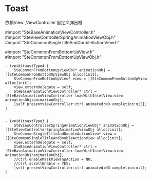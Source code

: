 # Toast
依赖View ,ViewController 自定义弹出框

#import "SteBaseAnimationViewController.h"  
#import "SteViewControllerSpringAnimationViewObj.h"  
#import "SteCommonSingleTitleAndDoubleActionView.h"  

#import "SteCommonFromBottomUpView.h"  
#import "SteCommonFromBottomUpViewObj.h"  

```
- (void)toastType4 {
    SteCommonFromBottomUpViewObj* animationObj = [[SteCommonFromBottomUpViewObj alloc]init];
    SteCommonFromBottomUpView* view = [[SteCommonFromBottomUpView alloc]init];
    view.externDelegate = self;
    SteBaseAnimationViewController* ctrl = [SteBaseAnimationViewController loadWithInsetView:view animationObj:animationObj];
    [self presentViewController:ctrl animated:NO completion:nil];
}


- (void)toastType3 {
    SteViewControllerSpringAnimationViewObj* animationObj = [[SteViewControllerSpringAnimationViewObj alloc]init];
    SteCommonSingleTitleAndDoubleActionView* view = [[SteCommonSingleTitleAndDoubleActionView alloc]init];
    view.externDelegate = self;
    SteBaseAnimationViewController* ctrl = [SteBaseAnimationViewController loadWithInsetView:view animationObj:animationObj];
    //ctrl.enableMaskViewTapAction = NO;
    //ctrl.scrollEnable = YES;
    [self presentViewController:ctrl animated:NO completion:nil];
}
```
